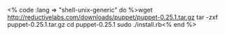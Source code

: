 <% code :lang => "shell-unix-generic" do %>wget http://reductivelabs.com/downloads/puppet/puppet-0.25.1.tar.gz
tar -zxf puppet-0.25.1.tar.gz
cd puppet-0.25.1
sudo ./install.rb<% end %>
